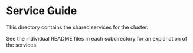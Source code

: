 # Service Guide

This directory contains the shared services for the cluster.

See the individual README files in each subdirectory for an explanation of the services.

